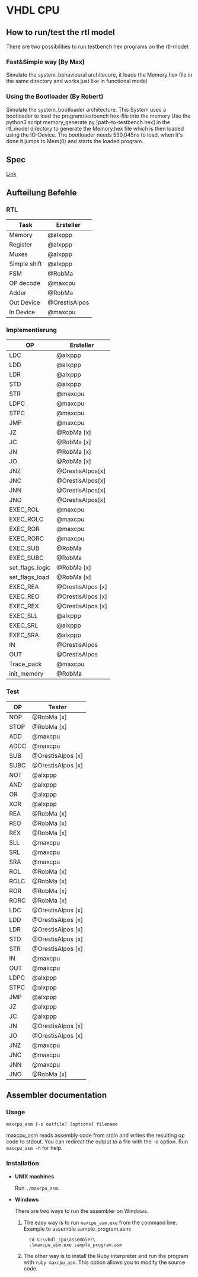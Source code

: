 # VHDL CPU

## How to run/test the rtl model
There are two possibilities to run testbench hex programs on the rtl-model.
### Fast&Simple way (By Max)
Simulate the system_behavioural architecure, it loads the Memory.hex file in the same directory and works just like 
in functional model

### Using the Bootloader (By Robert)
Simulate the system_bootloader architecture.
This System uses a bootloader to load the program/testbench hex-file into the memory
Use the python3 script memory_generate.py [path-to-testbench.hex] in the rtl_model directory 
to generate the Memory.hex file which is then loaded using the IO-Device.
The bootloader needs 530,045ns to load, when it's done it jumps to Mem(0) and starts the loaded program.

## Spec
[Link](https://github.com/alxppp/vhdl_cpu/blob/master/spec.pdf)

## Aufteilung Befehle

### RTL

| Task   | Ersteller |
|------|-----------|
| Memory  | @alxppp   |
| Register  | @alxppp   |
| Muxes  | @alxppp   |
| Simple shift  | @alxppp   |
| FSM  | @RobMa   |
| OP decode | @maxcpu   |
| Adder | @RobMa   |
| Out Device | @OrestisAlpos   |
| In Device  | @maxcpu  |

### Implementierung

| OP   | Ersteller |
|------|-----------|
| LDC  | @alxppp   |
| LDD  | @alxppp   |
| LDR  | @alxppp   |
| STD  | @alxppp   |
| STR  | @maxcpu   |
| LDPC | @maxcpu   |
| STPC | @maxcpu   |
| JMP  | @maxcpu   |
| JZ   | @RobMa [x] |
| JC   | @RobMa [x] |
| JN   | @RobMa [x] |
| JO   | @RobMa [x] |
| JNZ  |@OrestisAlpos[x]|
| JNC  |@OrestisAlpos[x]|
| JNN  |@OrestisAlpos[x]|
| JNO  |@OrestisAlpos[x]|
| EXEC_ROL  | @maxcpu |
| EXEC_ROLC | @maxcpu |
| EXEC_ROR  | @maxcpu |
| EXEC_RORC | @maxcpu |
| EXEC_SUB  | @RobMa |
| EXEC_SUBC | @RobMa |
| set_flags_logic | @RobMa [x]|
| set_flags_load  | @RobMa [x]|
| EXEC_REA | @OrestisAlpos [x]|
| EXEC_REO | @OrestisAlpos [x]|
| EXEC_REX | @OrestisAlpos [x]|
| EXEC_SLL | @alxppp |
| EXEC_SRL | @alxppp |
| EXEC_SRA | @alxppp |
| IN | @OrestisAlpos |
| OUT | @OrestisAlpos |
| Trace_pack | @maxcpu |
| init_memory | @RobMa |

### Test

| OP	| Tester |
|-------|--------|
| NOP	| @RobMa [x]|
| STOP	| @RobMa [x]|
| ADD	| @maxcpu |
| ADDC	| @maxcpu |
| SUB	| @OrestisAlpos [x]|
| SUBC	| @OrestisAlpos [x]|
| NOT	| @alxppp |
| AND	| @alxppp |
| OR	| @alxppp |
| XOR	| @alxppp |
| REA	| @RobMa [x]|
| REO	| @RobMa [x]|
| REX	| @RobMa [x]|
| SLL	| @maxcpu |
| SRL	| @maxcpu |
| SRA	| @maxcpu |
| ROL	| @RobMa [x]|
| ROLC	| @RobMa [x]|
| ROR	| @RobMa [x]|
| RORC	| @RobMa [x]|
| LDC	| @OrestisAlpos [x]|
| LDD	| @OrestisAlpos [x]|
| LDR	| @OrestisAlpos [x]|
| STD	| @OrestisAlpos [x]|
| STR	| @OrestisAlpos [x]|
| IN	| @maxcpu |
| OUT	| @maxcpu |
| LDPC	| @alxppp |
| STPC	| @alxppp |
| JMP	| @alxppp |
| JZ	| @alxppp |
| JC	| @alxppp |
| JN	| @OrestisAlpos [x]|
| JO	| @OrestisAlpos [x]|
| JNZ	| @maxcpu |
| JNC	| @maxcpu |
| JNN	| @maxcpu |
| JNO	| @RobMa [x]|

## Assembler documentation

### Usage
`maxcpu_asm [-o outfile] [options] filename`

maxcpu_asm reads assembly code from stdin and writes the resulting op code to stdout. You can redirect the output to a file with the -o option. Run `maxcpu_asm -h` for help.

### Installation
* **UNIX machines**

  Run `./maxcpu_asm`.

* **Windows**

  There are two ways to run the assembler on Windows.
  1. The easy way is to run `maxcpu_asm.exe` from the command line.
     Example to assemble sample_program.asm:
     ```
       cd C:\vhdl_cpu\assembler\
       .\maxcpu_asm.exe sample_program.asm
     ```

  2. The other way is to install the Ruby interpreter and run the program with `ruby maxcpu_asm`. This option allows you to modify the source code.

